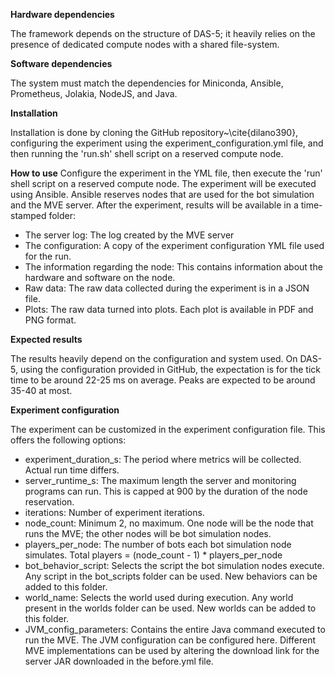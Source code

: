 **Hardware dependencies**

The framework depends on the structure of DAS-5; it heavily relies on the presence of dedicated compute nodes with a shared file-system.




**Software dependencies**

The system must match the dependencies for Miniconda, Ansible, Prometheus, Jolakia, NodeJS, and Java.



**Installation**

Installation is done by cloning the GitHub repository~\cite{dilano390}, configuring the experiment using the experiment_configuration.yml file, and then running the 'run.sh' shell script on a reserved compute node.



**How to use**
Configure the experiment in the YML file, then execute the 'run' shell script on a reserved compute node. The experiment will be executed using Ansible. Ansible reserves nodes that are used for the bot simulation and the MVE server. After the experiment, results will be available in a time-stamped folder:
* The server log: The log created by the MVE server
* The configuration: A copy of the experiment configuration YML file used for the run.
* The information regarding the node: This contains information about the hardware and software on the node.
* Raw data: The raw data collected during the experiment is in a JSON file.
* Plots: The raw data turned into plots. Each plot is available in PDF and PNG format.




**Expected results**

The results heavily depend on the configuration and system used. On DAS-5, using the configuration provided in GitHub, the expectation is for the tick time to be around 22-25 ms on average. Peaks are expected to be around 35-40 at most.



**Experiment configuration**

The experiment can be customized in the experiment configuration file. This offers the following options: 
- experiment_duration_s: The period where metrics will be collected. Actual run time differs.
- server_runtime_s: The maximum length the server and monitoring programs can run. This is capped at 900 by the duration of the node reservation.
- iterations: Number of experiment iterations.
- node_count: Minimum 2, no maximum. One node will be the node that runs the MVE; the other nodes will be bot simulation nodes.
- players_per_node: The number of bots each bot simulation node simulates. Total players = (node_count - 1) * players_per_node
- bot_behavior_script: Selects the script the bot simulation nodes execute. Any script in the bot_scripts folder can be used. New behaviors can be added to this folder.
- world_name: Selects the world used during execution. Any world present in the worlds folder can be used. New worlds can be added to this folder.
- JVM_config_parameters: Contains the entire Java command executed to run the MVE. The JVM configuration can be configured here. Different MVE implementations can be used by altering the download link for the server JAR downloaded in the before.yml file.
